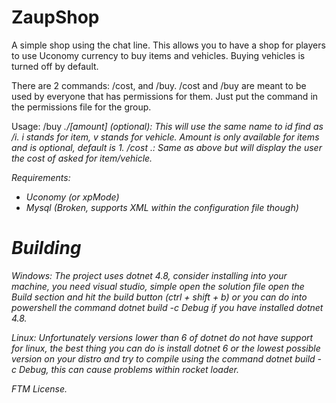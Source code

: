 # ZaupShop
A simple shop using the chat line. This allows you to have a shop for players to use Uconomy currency to buy items and vehicles. Buying vehicles is turned off by default.

There are 2 commands: /cost, and /buy.
/cost and /buy are meant to be used by everyone that has permissions for them. Just put the command in the permissions file for the group.

Usage:
/buy <i or v>.<item name or id>/[amount] (optional): This will use the same name to id find as /i. i stands for item, v stands for vehicle.  Amount is only available for items and is optional, default is 1.
/cost <i or v>.<item name or id>: Same as above but will display the user the cost of asked for item/vehicle.

Requirements:
- Uconomy (or xpMode)
- Mysql (Broken, supports XML within the configuration file though)

# Building

*Windows*: The project uses dotnet 4.8, consider installing into your machine, you need visual studio, simple open the solution file open the Build section and hit the build button (ctrl + shift + b) or you can do into powershell the command dotnet build -c Debug if you have installed dotnet 4.8.

*Linux*: Unfortunately versions lower than 6 of dotnet do not have support for linux, the best thing you can do is install dotnet 6 or the lowest possible version on your distro and try to compile using the command dotnet build -c Debug, this can cause problems within rocket loader.

FTM License.
